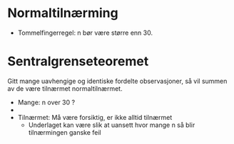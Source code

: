 
# Normaltilnærming
- Tommelfingerregel: n bør være større enn 30.

# Sentralgrenseteoremet
Gitt mange uavhengige og identiske fordelte observasjoner, så vil summen av de være tilnærmet normaltilnærmet.
- Mange: n over 30 ?
- 
- Tilnærmet: Må være forsiktig, er ikke alltid tilnærmet
	- Underlaget kan være slik at uansett hvor mange n så blir tilnærmingen ganske feil